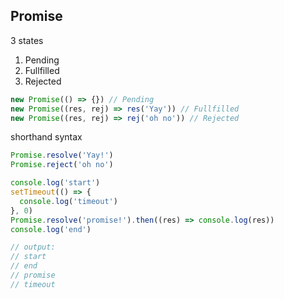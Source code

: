 ## Promise

3 states

1. Pending
2. Fullfilled
3. Rejected

```js
new Promise(() => {}) // Pending
new Promise((res, rej) => res('Yay')) // Fullfilled
new Promise((res, rej) => rej('oh no')) // Rejected
```

shorthand syntax

```js
Promise.resolve('Yay!')
Promise.reject('oh no')
```

```js
console.log('start')
setTimeout(() => {
  console.log('timeout')
}, 0)
Promise.resolve('promise!').then((res) => console.log(res))
console.log('end')

// output:
// start
// end
// promise
// timeout
```
